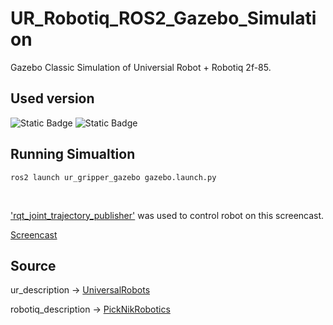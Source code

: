 # UR_Robotiq_ROS2_Gazebo_Simulation
Gazebo Classic Simulation of Universial Robot + Robotiq 2f-85.

## Used version
![Static Badge](https://img.shields.io/badge/ROS-Humble-green)
![Static Badge](https://img.shields.io/badge/Gazebo-Classic_(11)-green)

## Running Simualtion
```
ros2 launch ur_gripper_gazebo gazebo.launch.py
```
</br>

['rqt_joint_trajectory_publisher'](https://github.com/Wannabe-CodingMaster/rqt_joint_trajectory_publisher) was used to control robot on this screencast.

[Screencast](https://github.com/Wannabe-CodingMaster/ur_robotiq_gazebo_simulation/assets/107594042/e4aa9948-a13a-4e62-9cee-1e25c578123b)

## Source
ur_description &rarr; [UniversalRobots](https://github.com/UniversalRobots/Universal_Robots_ROS2_Description)

robotiq_description &rarr; [PickNikRobotics](https://github.com/PickNikRobotics/ros2_robotiq_gripper/tree/main/robotiq_description)
